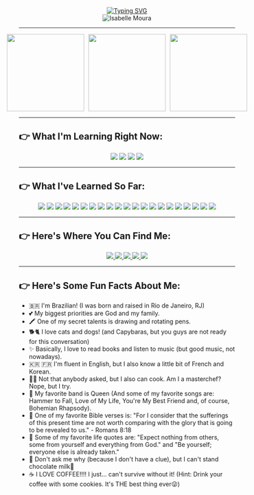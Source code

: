 <div align="center">
  <a href="https://git.io/typing-svg">
    <img src="https://readme-typing-svg.demolab.com?font=Fira+Code&weight=600&size=25&duration=2500&pause=1500&color=00BF63&center=true&vCenter=true&random=false&width=475&lines=Hello+there!%F0%9F%91%8B+Welcome%E2%9C%A8%F0%9F%A4%97" alt="Typing SVG" />
  </a>
</div>

<div align="center">
  <img src="https://cdn.discordapp.com/attachments/982051013454360579/1178875636450873395/Design_sem_nome__5_-removebg-preview.png?ex=66894bbe&is=6687fa3e&hm=73466774d5f0f0def71636ef2914c02e6db027c38bb6a79dcba45433764f9082&" alt="Isabelle Moura"/> 
</div>

<hr/>

<div align="center" style="display: flex; justify-content: center; gap: 10px;">
  <img height="180em" src="https://github-readme-stats.vercel.app/api?username=Isabelle-Moura&show_icons=true&theme=aura"/>
  <img height="180em" src="https://github-readme-stats.vercel.app/api/top-langs/?username=Isabelle-Moura&layout=compact&theme=aura"/>
  <img height="180em" src="https://cdn.discordapp.com/attachments/982051013454360579/1170851361697562786/tenor.gif?ex=6689c44d&is=668872cd&hm=52be90612d15527ef6e12ac0e2f5f8ea8070e3911acac67f6e2b20873d686cd0&"/>
</div>

<hr/>

## **👉 What I'm Learning Right Now:**
<div align="center">
  <img src="https://img.shields.io/badge/Python-376d9c?style=for-the-badge&logo=python&logoColor=white"/>  
  <img src="https://img.shields.io/badge/Flask-41ACC0?style=for-the-badge&logo=flask&logoColor=white"/>  
  <img src="https://img.shields.io/badge/Sass-CC6699?style=for-the-badge&logo=sass&logoColor=white"/>
  <img src="https://img.shields.io/badge/redux-%23593d88.svg?style=for-the-badge&logo=redux&logoColor=white"/>
</div>

<hr/>

## **👉 What I've Learned So Far:**
<div align="center">
  <img src="https://img.shields.io/badge/Nest_js-CA4261?style=for-the-badge&logo=nestjs&logoColor=white"/>
  <img src="https://img.shields.io/badge/PostgreSQL-6841e9?style=for-the-badge&logo=postgresql&logoColor=white"/>
  <img src="https://img.shields.io/badge/TypeORM-ff0000?style=for-the-badge&logo=orm&logoColor=white"/>
  <img src="https://img.shields.io/badge/SQL-DB7533?style=for-the-badge&logo=mysql&logoColor=white"/>  
  <img src="https://img.shields.io/badge/HTML5-E34F26?style=for-the-badge&logo=html5&logoColor=white"/> 
  <img src="https://img.shields.io/badge/CSS3-1572B6?style=for-the-badge&logo=css3&logoColor=white"/> 
  <img src="https://img.shields.io/badge/JavaScript-F7DF1E?style=for-the-badge&logo=javascript&logoColor=black"/> 
  <img src="https://img.shields.io/badge/React-20232A?style=for-the-badge&logo=react&logoColor=61DAFB"/> 
  <img src="https://img.shields.io/badge/styled--components-DB7093?style=for-the-badge&logo=styled-components&logoColor=white"/>
  <img src="https://img.shields.io/badge/React_Router-CA4245?style=for-the-badge&logo=react-router&logoColor=white"/>
  <img src="https://img.shields.io/badge/TypeScript-007ACC?style=for-the-badge&logo=typescript&logoColor=white"/> 
  <img src="https://img.shields.io/badge/C-00599C?style=for-the-badge&logo=c&logoColor=white"/>
  <img src="https://img.shields.io/badge/Markdown-000000?style=for-the-badge&logo=markdown&logoColor=white"/>
  <img src="https://img.shields.io/badge/MongoDB-00593f?style=for-the-badge&logo=mongodb&logoColor=white"/>
  <img src="https://img.shields.io/badge/Mongoose-00303f?style=for-the-badge&logo=mongoose&logoColor=white"/>
  <img src="https://img.shields.io/badge/Node.js-43853D?style=for-the-badge&logo=node.js&logoColor=white"/>
  <img src="https://img.shields.io/badge/Express.js-000000?style=for-the-badge&logo=express&logoColor=white"/>
  <img src="https://img.shields.io/badge/Jest-323330?style=for-the-badge&logo=Jest&logoColor=white"/>
  <img src="https://img.shields.io/badge/Vitest-BABACA?style=for-the-badge&logo=vitest&logoColor=white"/>
  <img src="https://img.shields.io/badge/GIT-E44C30?style=for-the-badge&logo=git&logoColor=white"/>
  <img src="https://img.shields.io/badge/Insomnia-black?style=for-the-badge&logo=insomnia&logoColor=5849BE"/>
</div>

<hr/>

## **👉 Here's Where You Can Find Me:**
<div align="center">
  <a href="mailto:mourabisabelle@gmail.com" target="_blank">
    <img src="https://img.shields.io/badge/Gmail-D14836?style=for-the-badge&logo=gmail&logoColor=white"/>
  </a> 
  <a href="https://github.com/Isabelle-Moura?tab=repositories" target="_blank">
    <img src="https://img.shields.io/badge/GitHub-100000?style=for-the-badge&logo=github&logoColor=white"/>
  </a> 
  <a href="https://www.linkedin.com/in/isa-moura/" target="_blank">
    <img src="https://img.shields.io/badge/LinkedIn-0077B5?style=for-the-badge&logo=linkedin&logoColor=white"/>
  </a> 
  <a href="https://medium.com/@mourabisabelle" target="_blank">
    <img src="https://img.shields.io/badge/Medium-12100E?style=for-the-badge&logo=medium&logoColor=white"/>
  </a> 
  <a href="https://www.instagram.com/isa_moura112/" target="_blank">
    <img src="https://img.shields.io/badge/Instagram-E4405F?style=for-the-badge&logo=instagram&logoColor=white"/>
  </a>
</div>

<hr/>

## **👉 Here's Some Fun Facts About Me:**
- 🇧🇷 I'm Brazilian! (I was born and raised in Rio de Janeiro, RJ)
- 💕 My biggest priorities are God and my family.
- 🖍 One of my secret talents is drawing and rotating pens.
- 🐕🐈 I love cats and dogs! (and Capybaras, but you guys are not ready for this conversation)
- ✨ Basically, I love to read books and listen to music (but good music, not nowadays).
- 🇰🇷 🇫🇷 I'm fluent in English, but I also know a little bit of French and Korean.
- 👩‍🍳 Not that anybody asked, but I also can cook. Am I a masterchef? Nope, but I try.
- 🥁 My favorite band is Queen (And some of my favorite songs are: Hammer to Fall, Love of My Life, You're My Best Friend and, of course, Bohemian Rhapsody).
- 🛐 One of my favorite Bible verses is: "For I consider that the sufferings of this present time are not worth comparing with the glory that is going to be revealed to us." - Romans 8:18
- 💬 Some of my favorite life quotes are: "Expect nothing from others, some from yourself and everything from God." and "Be yourself; everyone else is already taken."
- 🤢 Don't ask me why (because I don't have a clue), but I can't stand chocolate milk🤮
- ☕ I LOVE COFFEE!!!! I just... can't survive without it! (Hint: Drink your coffee with some cookies. It's THE best thing ever😜)
